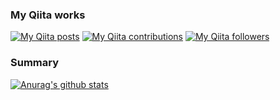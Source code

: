 ### My Qiita works
[![My Qiita posts](https://qiita-badge.apiapi.app/s/ground0state/posts.svg)](http://qiita.com/ground0state)
[![My Qiita contributions](https://qiita-badge.apiapi.app/s/ground0state/contributions.svg)](http://qiita.com/ground0state)
[![My Qiita followers](https://qiita-badge.apiapi.app/s/ground0state/followers.svg)](http://qiita.com/ground0state)

### Summary
[![Anurag's github stats](https://github-readme-stats.vercel.app/api?username=ground0state)](https://github.com/anuraghazra/github-readme-stats)


<!--
**ground0state/ground0state** is a ✨ _special_ ✨ repository because its `README.md` (this file) appears on your GitHub profile.

Here are some ideas to get you started:

- 🔭 I’m currently working on ...
- 🌱 I’m currently learning ...
- 👯 I’m looking to collaborate on ...
- 🤔 I’m looking for help with ...
- 💬 Ask me about ...
- 📫 How to reach me: ...
- 😄 Pronouns: ...
- ⚡ Fun fact: ...
-->
